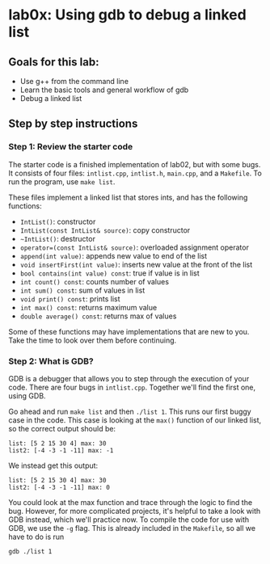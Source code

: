 # lab0x: Using gdb to debug a linked list

## Goals for this lab:
- Use g++ from the command line
- Learn the basic tools and general workflow of gdb
- Debug a linked list

## Step by step instructions

### Step 1: Review the starter code

The starter code is a finished implementation of lab02, but with some bugs. It consists of four files: `intlist.cpp`, `intlist.h`, `main.cpp`, and a `Makefile`. To run the program, use `make list`. 

These files implement a linked list that stores ints, and has the following functions:

- `IntList()`: constructor
- `IntList(const IntList& source)`: copy constructor
- `~IntList()`: destructor
- `operator=(const IntList& source)`: overloaded assignment operator
- `append(int value)`: appends new value to end of the list
- `void insertFirst(int value)`: inserts new value at the front of the list
- `bool contains(int value) const`: true if value is in list
- `int count() const`: counts number of values
- `int sum() const`: sum of values in list
- `void print() const`: prints list
- `int max() const`: returns maximum value
- `double average() const`: returns max of values

Some of these functions may have implementations that are new to you. Take the time to look over them before continuing. 

### Step 2: What is GDB?
GDB is a debugger that allows you to step through the execution of your code. There are four bugs in `intlist.cpp`. Together we'll find the first one, using GDB. 

Go ahead and run `make list` and then `./list 1`. This runs our first buggy case in the code. This case is looking at the `max()` function of our linked list, so the correct output should be:

```
list: [5 2 15 30 4] max: 30
list2: [-4 -3 -1 -11] max: -1
```

We instead get this output:

```
list: [5 2 15 30 4] max: 30
list2: [-4 -3 -1 -11] max: 0
```

You could look at the max function and trace through the logic to find the bug. However, for more complicated projects, it's helpful to take a look with GDB instead, which we'll practice now. To compile the code for use with GDB, we use the `-g` flag. This is already included in the `Makefile`, so all we have to do is run

```
gdb ./list 1
```

